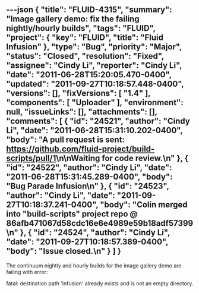 ---json
{
  "title": "FLUID-4315",
  "summary": "Image gallery demo: fix the failing nightly/hourly builds",
  "tags": "FLUID",
  "project": {
    "key": "FLUID",
    "title": "Fluid Infusion"
  },
  "type": "Bug",
  "priority": "Major",
  "status": "Closed",
  "resolution": "Fixed",
  "assignee": "Cindy Li",
  "reporter": "Cindy Li",
  "date": "2011-06-28T15:20:05.470-0400",
  "updated": "2011-09-27T10:18:57.448-0400",
  "versions": [],
  "fixVersions": [
    "1.4"
  ],
  "components": [
    "Uploader"
  ],
  "environment": null,
  "issueLinks": [],
  "attachments": [],
  "comments": [
    {
      "id": "24521",
      "author": "Cindy Li",
      "date": "2011-06-28T15:31:10.202-0400",
      "body": "A pull request is sent: <https://github.com/fluid-project/build-scripts/pull/1>\n\nWaiting for code review.\n"
    },
    {
      "id": "24522",
      "author": "Cindy Li",
      "date": "2011-06-28T15:31:45.289-0400",
      "body": "Bug Parade Infusion\n"
    },
    {
      "id": "24523",
      "author": "Cindy Li",
      "date": "2011-09-27T10:18:37.241-0400",
      "body": "Colin merged into \"build-scripts\" project repo @ 86afb471067d58cdc16e6e4989e59b18adf57399\n"
    },
    {
      "id": "24524",
      "author": "Cindy Li",
      "date": "2011-09-27T10:18:57.389-0400",
      "body": "Issue closed.\n"
    }
  ]
}
---
The continuum nightly and hourly builds for the image gallery demo are failing with error:

fatal: destination path 'infusion' already exists and is not an empty directory.

        